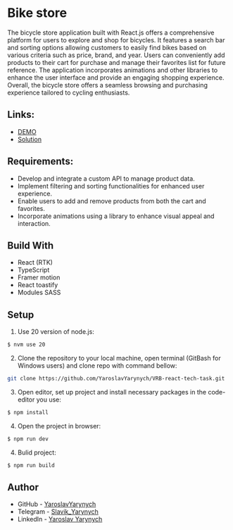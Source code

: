 # Bike store

The bicycle store application built with React.js offers a comprehensive platform for users to explore and shop for bicycles. It features a search bar and sorting options allowing customers to easily find bikes based on various criteria such as price, brand, and year. Users can conveniently add products to their cart for purchase and manage their favorites list for future reference. The application incorporates animations and other libraries to enhance the user interface and provide an engaging shopping experience. Overall, the bicycle store offers a seamless browsing and purchasing experience tailored to cycling enthusiasts.

## Links:

- [DEMO](https://yaroslavyarynych.github.io/Bike-shop/)
- [Solution](https://github.com/YaroslavYarynych/Bike-shop.git)

## Requirements:

- Develop and integrate a custom API to manage product data.
- Implement filtering and sorting functionalities for enhanced user experience.
- Enable users to add and remove products from both the cart and favorites.
- Incorporate animations using a library to enhance visual appeal and interaction.

## Build With

- React (RTK)
- TypeScript
- Framer motion
- React toastify
- Modules SASS

## Setup

1. Use 20 version of node.js: <br>

```sh
$ nvm use 20
```

2. Clone the repository to your local machine, open terminal (GitBash for Windows users) and clone repo with command bellow:

```sh
git clone https://github.com/YaroslavYarynych/VRB-react-tech-task.git
```

3. Open editor, set up project and install necessary packages in the code-editor you use:

```sh
$ npm install
```

4. Open the project in browser:

```sh
$ npm run dev
```

4. Bulid project:

```sh
$ npm run build
```

## Author

- GitHub - [YaroslavYarynych](https://github.com/YaroslavYarynych)
- Telegram - [Slavik_Yarynych](https://t.me/Slavik_Yarynych)
- LinkedIn - [Yaroslav Yarynych](https://www.linkedin.com/in/yaroslav-yarynych-87856722a/)
